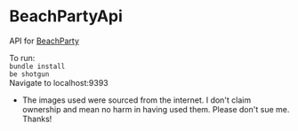 # BeachPartyApi

API for [BeachParty](https://github.com/creatyvtype/BeachParty)

To run:  
`bundle install`  
`be shotgun`  
Navigate to localhost:9393

* The images used were sourced from the internet. I don't claim ownership and mean no harm in having used them. Please don't sue me. Thanks!
